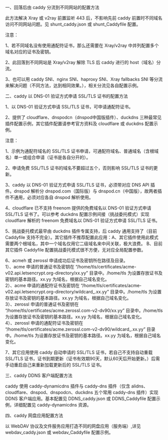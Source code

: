 一、回落后由 caddy 分流到不同网站的配置方法

此方法解决 Xray 或 v2ray 前置监听 443 后，不影响先前 caddy 前置时不同域名访问不同网站问题。见 shunt_caddy.json 或 shunt_Caddyfile 配置。

注意：

1、若不同域名没有使用通配符证书，那么还需要在 Xray/v2ray 中并列配置多个域名对应的证书及密钥。

2、此回落到不同网站是 Xray/v2ray 解除 TLS 后 caddy 进行的 host（域名）分流。

3、也可以用 caddy SNI、nginx SNI、haproxy SNI、Xray fallbacks SNI 等分流来解决问题（不同方法，达到相同效果。），相关分流见各自配置示例。

二、caddy 以 DNS-01 验证方式申请 SSL/TLS 证书的配置方法

1、以 DNS-01 验证方式申请 SSL/TLS 证书，可申请通配符证书。

2、提供了 cloudflare、dnspodcn（dnspod中国版插件）、duckdns 三种最常见插件配置示例，其它插件配置请参考官方资料及 cloudflare 或 duckdns 配置示例。

注意：

1、示例为通配符域名的 SSL/TLS 证书申请，可通配符域名、普通域名（含根域名）单一或组合申请（证书是各自分开的）。

2、申请免费 SSL/TLS 证书的域名不要超过五个，否则影响 SSL/TLS 证书的更新。

3、caddy 以 DNS-01 验证方式申请 SSL/TLS 证书，必须带对应 DNS API 插件。dnspod 解析分 dnspod.com（国际版）与 dnspod.cn（中国版），故两者插件不通用，必须对应各自 dnspod 解析使用。

4、cloudflare 已不支持 freenom 提供的免费域名以 DNS-01 验证方式申请 SSL/TLS 证书了。可以参考 duckdns 配置示例间接（挑战委托模式）实现 cloudflare 解析的 freenom 免费域名以 DNS-01 验证方式申请 SSL/TLS 证书。

5、挑战委托模式最早由 duckdns 插件专属支持，后 caddy 通用支持了（目前 Caddyfile 支持不完全）。其它插件不推荐配置此应用：A、其它插件使用此模式需要两个根域名，其中一个域名仅用它二级域名来中间关联，极大浪费。 B、目前其它插件 Caddyfile 配置挑战委托模式很不方便，无对应全局配置参数。

6、acmeh 或 zerossl 申请成功后证书及密钥所在路径及目录。  
1）、acme 申请的普通证书及密钥在 “/home/tls/certificates/acme-v02.api.letsencrypt.org-directory/xx.yy” 目录中。/home/tls 为设置存放证书及密钥的基本路径。xx.yy 为域名，根据自己域名变化。  
2）、acme 申请的通配符证书及密钥在 “/home/tls/certificates/acme-v02.api.letsencrypt.org-directory/wildcard_.xx.yy” 目录中。/home/tls 为设置存放证书及密钥的基本路径。xx.yy 为域名，根据自己域名变化。  
3）、zerossl 申请的普通证书及密钥在 “/home/tls/certificates/acme.zerossl.com-v2-dv90/xx.yy” 目录中。/home/tls 为设置存放证书及密钥的基本路径。xx.yy 为域名，根据自己域名变化。  
4）、zerossl 申请的通配符证书及密钥在 “/home/tls/certificates/acme.zerossl.com-v2-dv90/wildcard_.xx.yy” 目录中。/home/tls 为设置存放证书及密钥的基本路径。xx.yy 为域名，根据自己域名变化。

7、其它应用使用 caddy 自动申请的 SSL/TLS 证书，若自己不支持自动重载 SSL/TLS 证书，证书到期更新（证书有效期90天，默认60天后开始更新。）后需手动重启自己来重新加载更新后的 SSL/TLS 证书。

三、caddy DDNS 客户端配置方法

caddy 使用 caddy-dynamicdns 插件与 caddy-dns 插件（仅含 alidns、cloudflare、dnspod、dnspodcn、duckdns 五个常用 caddy-dns 插件）实现 DDNS 客户端应用。基本配置见 DDNS_caddy.json 或 DDNS_Caddyfile 配置示例，详细配置见 caddy-dynamicdns 资源。

四、caddy 网盘应用配置方法

以 WebDAV 协议及文件服务应用打造不同的网盘应用（服务端）,详见 webdav_caddy.json 或 webdav_Caddyfile 配置示例。
